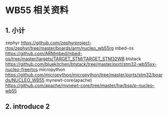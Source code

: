 # WB55 相关资料

## 1. 小计

zephyr
https://github.com/zephyrproject-rtos/zephyr/tree/master/boards/arm/nucleo_wb55rg
mbed-os
https://github.com/ARMmbed/mbed-os/tree/master/targets/TARGET_STM/TARGET_STM32WB
btstack
https://github.com/bluekitchen/btstack/tree/master/port/stm32-wb55xx-nucleo-freertos
micropython
https://github.com/micropython/micropython/tree/master/ports/stm32/boards/NUCLEO_WB55
mynewt-core(apache)
https://github.com/apache/mynewt-core/tree/master/hw/bsp/p-nucleo-wb55

## 2. introduce 2

